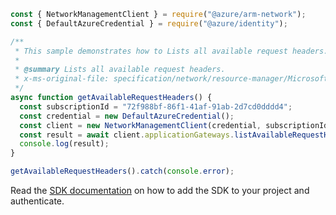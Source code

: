 ```javascript
const { NetworkManagementClient } = require("@azure/arm-network");
const { DefaultAzureCredential } = require("@azure/identity");

/**
 * This sample demonstrates how to Lists all available request headers.
 *
 * @summary Lists all available request headers.
 * x-ms-original-file: specification/network/resource-manager/Microsoft.Network/stable/2021-05-01/examples/ApplicationGatewayAvailableRequestHeadersGet.json
 */
async function getAvailableRequestHeaders() {
  const subscriptionId = "72f988bf-86f1-41af-91ab-2d7cd0dddd4";
  const credential = new DefaultAzureCredential();
  const client = new NetworkManagementClient(credential, subscriptionId);
  const result = await client.applicationGateways.listAvailableRequestHeaders();
  console.log(result);
}

getAvailableRequestHeaders().catch(console.error);
```

Read the [SDK documentation](https://github.com/Azure/azure-sdk-for-js/blob/%40azure%2Farm-network_27.0.0/sdk/network/arm-network/README.md) on how to add the SDK to your project and authenticate.
